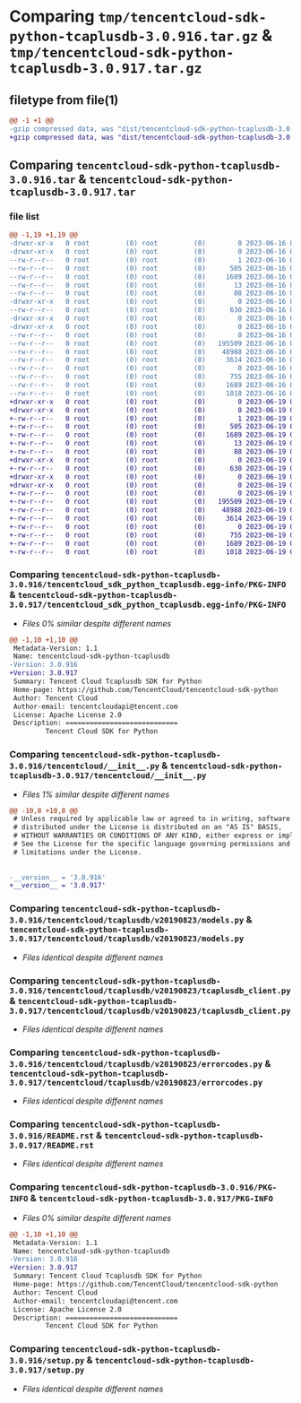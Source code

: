 # Comparing `tmp/tencentcloud-sdk-python-tcaplusdb-3.0.916.tar.gz` & `tmp/tencentcloud-sdk-python-tcaplusdb-3.0.917.tar.gz`

## filetype from file(1)

```diff
@@ -1 +1 @@
-gzip compressed data, was "dist/tencentcloud-sdk-python-tcaplusdb-3.0.916.tar", last modified: Fri Jun 16 00:41:42 2023, max compression
+gzip compressed data, was "dist/tencentcloud-sdk-python-tcaplusdb-3.0.917.tar", last modified: Mon Jun 19 00:33:31 2023, max compression
```

## Comparing `tencentcloud-sdk-python-tcaplusdb-3.0.916.tar` & `tencentcloud-sdk-python-tcaplusdb-3.0.917.tar`

### file list

```diff
@@ -1,19 +1,19 @@
-drwxr-xr-x   0 root         (0) root         (0)        0 2023-06-16 00:41:42.000000 tencentcloud-sdk-python-tcaplusdb-3.0.916/
-drwxr-xr-x   0 root         (0) root         (0)        0 2023-06-16 00:41:42.000000 tencentcloud-sdk-python-tcaplusdb-3.0.916/tencentcloud_sdk_python_tcaplusdb.egg-info/
--rw-r--r--   0 root         (0) root         (0)        1 2023-06-16 00:41:42.000000 tencentcloud-sdk-python-tcaplusdb-3.0.916/tencentcloud_sdk_python_tcaplusdb.egg-info/dependency_links.txt
--rw-r--r--   0 root         (0) root         (0)      505 2023-06-16 00:41:42.000000 tencentcloud-sdk-python-tcaplusdb-3.0.916/tencentcloud_sdk_python_tcaplusdb.egg-info/SOURCES.txt
--rw-r--r--   0 root         (0) root         (0)     1689 2023-06-16 00:41:42.000000 tencentcloud-sdk-python-tcaplusdb-3.0.916/tencentcloud_sdk_python_tcaplusdb.egg-info/PKG-INFO
--rw-r--r--   0 root         (0) root         (0)       13 2023-06-16 00:41:42.000000 tencentcloud-sdk-python-tcaplusdb-3.0.916/tencentcloud_sdk_python_tcaplusdb.egg-info/top_level.txt
--rw-r--r--   0 root         (0) root         (0)       88 2023-06-16 00:41:42.000000 tencentcloud-sdk-python-tcaplusdb-3.0.916/setup.cfg
-drwxr-xr-x   0 root         (0) root         (0)        0 2023-06-16 00:41:42.000000 tencentcloud-sdk-python-tcaplusdb-3.0.916/tencentcloud/
--rw-r--r--   0 root         (0) root         (0)      630 2023-06-16 00:41:42.000000 tencentcloud-sdk-python-tcaplusdb-3.0.916/tencentcloud/__init__.py
-drwxr-xr-x   0 root         (0) root         (0)        0 2023-06-16 00:41:42.000000 tencentcloud-sdk-python-tcaplusdb-3.0.916/tencentcloud/tcaplusdb/
-drwxr-xr-x   0 root         (0) root         (0)        0 2023-06-16 00:41:42.000000 tencentcloud-sdk-python-tcaplusdb-3.0.916/tencentcloud/tcaplusdb/v20190823/
--rw-r--r--   0 root         (0) root         (0)        0 2023-06-16 00:41:42.000000 tencentcloud-sdk-python-tcaplusdb-3.0.916/tencentcloud/tcaplusdb/v20190823/__init__.py
--rw-r--r--   0 root         (0) root         (0)   195509 2023-06-16 00:41:42.000000 tencentcloud-sdk-python-tcaplusdb-3.0.916/tencentcloud/tcaplusdb/v20190823/models.py
--rw-r--r--   0 root         (0) root         (0)    48988 2023-06-16 00:41:42.000000 tencentcloud-sdk-python-tcaplusdb-3.0.916/tencentcloud/tcaplusdb/v20190823/tcaplusdb_client.py
--rw-r--r--   0 root         (0) root         (0)     3614 2023-06-16 00:41:42.000000 tencentcloud-sdk-python-tcaplusdb-3.0.916/tencentcloud/tcaplusdb/v20190823/errorcodes.py
--rw-r--r--   0 root         (0) root         (0)        0 2023-06-16 00:41:42.000000 tencentcloud-sdk-python-tcaplusdb-3.0.916/tencentcloud/tcaplusdb/__init__.py
--rw-r--r--   0 root         (0) root         (0)      755 2023-06-16 00:41:42.000000 tencentcloud-sdk-python-tcaplusdb-3.0.916/README.rst
--rw-r--r--   0 root         (0) root         (0)     1689 2023-06-16 00:41:42.000000 tencentcloud-sdk-python-tcaplusdb-3.0.916/PKG-INFO
--rw-r--r--   0 root         (0) root         (0)     1018 2023-06-16 00:41:42.000000 tencentcloud-sdk-python-tcaplusdb-3.0.916/setup.py
+drwxr-xr-x   0 root         (0) root         (0)        0 2023-06-19 00:33:31.000000 tencentcloud-sdk-python-tcaplusdb-3.0.917/
+drwxr-xr-x   0 root         (0) root         (0)        0 2023-06-19 00:33:31.000000 tencentcloud-sdk-python-tcaplusdb-3.0.917/tencentcloud_sdk_python_tcaplusdb.egg-info/
+-rw-r--r--   0 root         (0) root         (0)        1 2023-06-19 00:33:31.000000 tencentcloud-sdk-python-tcaplusdb-3.0.917/tencentcloud_sdk_python_tcaplusdb.egg-info/dependency_links.txt
+-rw-r--r--   0 root         (0) root         (0)      505 2023-06-19 00:33:31.000000 tencentcloud-sdk-python-tcaplusdb-3.0.917/tencentcloud_sdk_python_tcaplusdb.egg-info/SOURCES.txt
+-rw-r--r--   0 root         (0) root         (0)     1689 2023-06-19 00:33:31.000000 tencentcloud-sdk-python-tcaplusdb-3.0.917/tencentcloud_sdk_python_tcaplusdb.egg-info/PKG-INFO
+-rw-r--r--   0 root         (0) root         (0)       13 2023-06-19 00:33:31.000000 tencentcloud-sdk-python-tcaplusdb-3.0.917/tencentcloud_sdk_python_tcaplusdb.egg-info/top_level.txt
+-rw-r--r--   0 root         (0) root         (0)       88 2023-06-19 00:33:31.000000 tencentcloud-sdk-python-tcaplusdb-3.0.917/setup.cfg
+drwxr-xr-x   0 root         (0) root         (0)        0 2023-06-19 00:33:31.000000 tencentcloud-sdk-python-tcaplusdb-3.0.917/tencentcloud/
+-rw-r--r--   0 root         (0) root         (0)      630 2023-06-19 00:33:31.000000 tencentcloud-sdk-python-tcaplusdb-3.0.917/tencentcloud/__init__.py
+drwxr-xr-x   0 root         (0) root         (0)        0 2023-06-19 00:33:31.000000 tencentcloud-sdk-python-tcaplusdb-3.0.917/tencentcloud/tcaplusdb/
+drwxr-xr-x   0 root         (0) root         (0)        0 2023-06-19 00:33:31.000000 tencentcloud-sdk-python-tcaplusdb-3.0.917/tencentcloud/tcaplusdb/v20190823/
+-rw-r--r--   0 root         (0) root         (0)        0 2023-06-19 00:33:31.000000 tencentcloud-sdk-python-tcaplusdb-3.0.917/tencentcloud/tcaplusdb/v20190823/__init__.py
+-rw-r--r--   0 root         (0) root         (0)   195509 2023-06-19 00:33:31.000000 tencentcloud-sdk-python-tcaplusdb-3.0.917/tencentcloud/tcaplusdb/v20190823/models.py
+-rw-r--r--   0 root         (0) root         (0)    48988 2023-06-19 00:33:31.000000 tencentcloud-sdk-python-tcaplusdb-3.0.917/tencentcloud/tcaplusdb/v20190823/tcaplusdb_client.py
+-rw-r--r--   0 root         (0) root         (0)     3614 2023-06-19 00:33:31.000000 tencentcloud-sdk-python-tcaplusdb-3.0.917/tencentcloud/tcaplusdb/v20190823/errorcodes.py
+-rw-r--r--   0 root         (0) root         (0)        0 2023-06-19 00:33:31.000000 tencentcloud-sdk-python-tcaplusdb-3.0.917/tencentcloud/tcaplusdb/__init__.py
+-rw-r--r--   0 root         (0) root         (0)      755 2023-06-19 00:33:31.000000 tencentcloud-sdk-python-tcaplusdb-3.0.917/README.rst
+-rw-r--r--   0 root         (0) root         (0)     1689 2023-06-19 00:33:31.000000 tencentcloud-sdk-python-tcaplusdb-3.0.917/PKG-INFO
+-rw-r--r--   0 root         (0) root         (0)     1018 2023-06-19 00:33:31.000000 tencentcloud-sdk-python-tcaplusdb-3.0.917/setup.py
```

### Comparing `tencentcloud-sdk-python-tcaplusdb-3.0.916/tencentcloud_sdk_python_tcaplusdb.egg-info/PKG-INFO` & `tencentcloud-sdk-python-tcaplusdb-3.0.917/tencentcloud_sdk_python_tcaplusdb.egg-info/PKG-INFO`

 * *Files 0% similar despite different names*

```diff
@@ -1,10 +1,10 @@
 Metadata-Version: 1.1
 Name: tencentcloud-sdk-python-tcaplusdb
-Version: 3.0.916
+Version: 3.0.917
 Summary: Tencent Cloud Tcaplusdb SDK for Python
 Home-page: https://github.com/TencentCloud/tencentcloud-sdk-python
 Author: Tencent Cloud
 Author-email: tencentcloudapi@tencent.com
 License: Apache License 2.0
 Description: ============================
         Tencent Cloud SDK for Python
```

### Comparing `tencentcloud-sdk-python-tcaplusdb-3.0.916/tencentcloud/__init__.py` & `tencentcloud-sdk-python-tcaplusdb-3.0.917/tencentcloud/__init__.py`

 * *Files 1% similar despite different names*

```diff
@@ -10,8 +10,8 @@
 # Unless required by applicable law or agreed to in writing, software
 # distributed under the License is distributed on an "AS IS" BASIS,
 # WITHOUT WARRANTIES OR CONDITIONS OF ANY KIND, either express or implied.
 # See the License for the specific language governing permissions and
 # limitations under the License.
 
 
-__version__ = '3.0.916'
+__version__ = '3.0.917'
```

### Comparing `tencentcloud-sdk-python-tcaplusdb-3.0.916/tencentcloud/tcaplusdb/v20190823/models.py` & `tencentcloud-sdk-python-tcaplusdb-3.0.917/tencentcloud/tcaplusdb/v20190823/models.py`

 * *Files identical despite different names*

### Comparing `tencentcloud-sdk-python-tcaplusdb-3.0.916/tencentcloud/tcaplusdb/v20190823/tcaplusdb_client.py` & `tencentcloud-sdk-python-tcaplusdb-3.0.917/tencentcloud/tcaplusdb/v20190823/tcaplusdb_client.py`

 * *Files identical despite different names*

### Comparing `tencentcloud-sdk-python-tcaplusdb-3.0.916/tencentcloud/tcaplusdb/v20190823/errorcodes.py` & `tencentcloud-sdk-python-tcaplusdb-3.0.917/tencentcloud/tcaplusdb/v20190823/errorcodes.py`

 * *Files identical despite different names*

### Comparing `tencentcloud-sdk-python-tcaplusdb-3.0.916/README.rst` & `tencentcloud-sdk-python-tcaplusdb-3.0.917/README.rst`

 * *Files identical despite different names*

### Comparing `tencentcloud-sdk-python-tcaplusdb-3.0.916/PKG-INFO` & `tencentcloud-sdk-python-tcaplusdb-3.0.917/PKG-INFO`

 * *Files 0% similar despite different names*

```diff
@@ -1,10 +1,10 @@
 Metadata-Version: 1.1
 Name: tencentcloud-sdk-python-tcaplusdb
-Version: 3.0.916
+Version: 3.0.917
 Summary: Tencent Cloud Tcaplusdb SDK for Python
 Home-page: https://github.com/TencentCloud/tencentcloud-sdk-python
 Author: Tencent Cloud
 Author-email: tencentcloudapi@tencent.com
 License: Apache License 2.0
 Description: ============================
         Tencent Cloud SDK for Python
```

### Comparing `tencentcloud-sdk-python-tcaplusdb-3.0.916/setup.py` & `tencentcloud-sdk-python-tcaplusdb-3.0.917/setup.py`

 * *Files identical despite different names*

